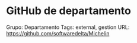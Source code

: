 # GitHub de departamento

Grupo: Departamento
Tags: external, gestion
URL: https://github.com/softwaredelta/Michelin